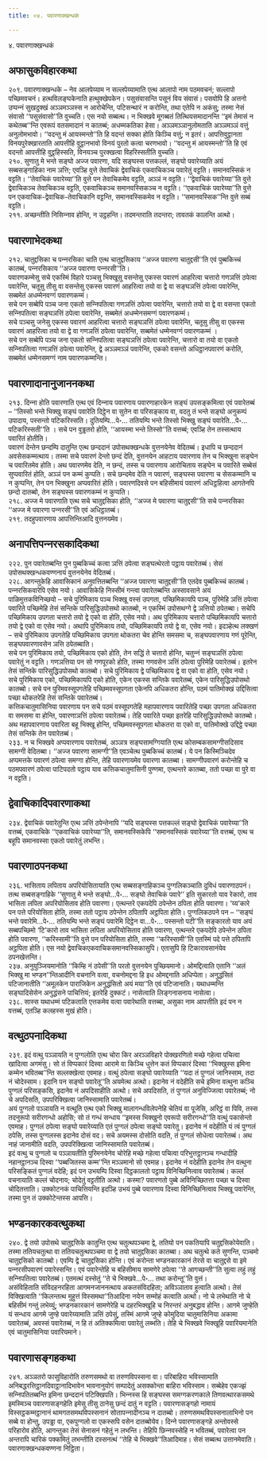 ```yaml
---
title: ०४. पवारणाक्खन्धकं

---
```

४. पवारणाक्खन्धकं  


## अफासुकविहारकथा

२०९. पवारणाक्खन्धके – नेव आलपेय्याम न सल्‍लपेय्यामाति एत्थ आलापो नाम पठमवचनं; सल्‍लापो पच्छिमवचनं। हत्थविलङ्घकेनाति हत्थुक्खेपकेन। पसुसंवासन्ति पसूनं विय संवासं। पसवोपि हि अत्तनो उप्पन्‍नं सुखदुक्खं अञ्‍ञमञ्‍ञस्स न आरोचेन्ति, पटिसन्थारं न करोन्ति, तथा एतेपि न अकंसु; तस्मा नेसं संवासो ‘‘पसुसंवासो’’ति वुच्‍चति। एस नयो सब्बत्थ। न भिक्खवे मूगब्बतं तित्थियसमादानन्ति ‘‘इमं तेमासं न कथेतब्ब’’न्ति एवरूपं वतसमादानं न कातब्बं; अधम्मकतिका हेसा। अञ्‍ञमञ्‍ञानुलोमताति अञ्‍ञमञ्‍ञं वत्तुं अनुलोमभावो। ‘‘वदन्तु मं आयस्मन्तो’’ति हि वदन्तं सक्‍का होति किञ्‍चि वत्तुं; न इतरं। आपत्तिवुट्ठानता विनयपुरेक्खारताति आपत्तीहि वुट्ठानभावो विनयं पुरतो कत्वा चरणभावो। ‘‘वदन्तु मं आयस्मन्तो’’ति हि एवं वदन्तो आपत्तीहि वुट्ठहिस्सति, विनयञ्‍च पुरक्खत्वा विहरिस्सतीति वुच्‍चति।  
२१०. सुणातु मे भन्ते सङ्घो अज्‍ज पवारणा, यदि सङ्घस्स पत्तकल्‍लं, सङ्घो पवारेय्याति अयं सब्बसङ्गाहिका नाम ञत्ति; एवञ्हि वुत्ते तेवाचिकं द्वेवाचिकं एकवाचिकञ्‍च पवारेतुं वट्टति। समानवस्सिकं न वट्टति। ‘‘तेवाचिकं पवारेय्या’’ति वुत्ते पन तेवाचिकमेव वट्टति, अञ्‍ञं न वट्टति। ‘‘द्वेवाचिकं पवारेय्या’’ति वुत्ते द्वेवाचिकञ्‍च तेवाचिकञ्‍च वट्टति, एकवाचिकञ्‍च समानवस्सिकञ्‍च न वट्टति। ‘‘एकवाचिकं पवारेय्या’’ति वुत्ते पन एकवाचिक-द्वेवाचिक-तेवाचिकानि वट्टन्ति, समानवस्सिकमेव न वट्टति। ‘‘समानवस्सिक’’न्ति वुत्ते सब्बं वट्टति।  
२११. अच्छन्तीति निसिन्‍नाव होन्ति, न उट्ठहन्ति। तदमन्तराति तदन्तरा; तावतकं कालन्ति अत्थो।  


## पवारणाभेदकथा

२१२. चातुद्दसिका च पन्‍नरसिका चाति एत्थ चातुद्दसिकाय ‘‘अज्‍ज पवारणा चातुद्दसी’’ति एवं पुब्बकिच्‍चं कातब्बं, पन्‍नरसिकाय ‘‘अज्‍ज पवारणा पन्‍नरसी’’ति।  
पवारणकम्मेसु सचे एकस्मिं विहारे पञ्‍चसु भिक्खूसु वसन्तेसु एकस्स पवारणं आहरित्वा चत्तारो गणञत्तिं ठपेत्वा पवारेन्ति, चतूसु तीसु वा वसन्तेसु एकस्स पवारणं आहरित्वा तयो वा द्वे वा सङ्घञत्तिं ठपेत्वा पवारेन्ति, सब्बमेतं अधम्मेनवग्गं पवारणकम्मं।  
सचे पन सब्बेपि पञ्‍च जना एकतो सन्‍निपतित्वा गणञत्तिं ठपेत्वा पवारेन्ति, चत्तारो तयो वा द्वे वा वसन्ता एकतो सन्‍निपतित्वा सङ्घञत्तिं ठपेत्वा पवारेन्ति, सब्बमेतं अधम्मेनसमग्गं पवारणकम्मं।  
सचे पञ्‍चसु जनेसु एकस्स पवारणं आहरित्वा चत्तारो सङ्घञत्तिं ठपेत्वा पवारेन्ति, चतूसु तीसु वा एकस्स पवारणं आहरित्वा तयो वा द्वे वा गणञत्तिं ठपेत्वा पवारेन्ति, सब्बमेतं धम्मेनवग्गं पवारणकम्मं ।  
सचे पन सब्बेपि पञ्‍च जना एकतो सन्‍निपतित्वा सङ्घञत्तिं ठपेत्वा पवारेन्ति, चत्तारो वा तयो वा एकतो सन्‍निपतित्वा गणञत्तिं ठपेत्वा पवारेन्ति, द्वे अञ्‍ञमञ्‍ञं पवारेन्ति, एकको वसन्तो अधिट्ठानपवारणं करोति, सब्बमेतं धम्मेनसमग्गं नाम पवारणकम्मन्ति।  


## पवारणादानानुजाननकथा

२१३. दिन्‍ना होति पवारणाति एत्थ एवं दिन्‍नाय पवारणाय पवारणाहारकेन सङ्घं उपसङ्कमित्वा एवं पवारेतब्बं – ‘‘तिस्सो भन्ते भिक्खु सङ्घं पवारेति दिट्ठेन वा सुतेन वा परिसङ्काय वा, वदतु तं भन्ते सङ्घो अनुकम्पं उपादाय, पस्सन्तो पटिकरिस्सति। दुतियम्पि…पे॰… ततियम्पि भन्ते तिस्सो भिक्खु सङ्घं पवारेति…पे॰… पटिकरिस्सती’’ति । सचे पन वुड्ढतरो होति, ‘‘आयस्मा भन्ते तिस्सो’’ति वत्तब्बं; एवञ्हि तेन तस्सत्थाय पवारितं होतीति।  
पवारणं देन्तेन छन्दम्पि दातुन्ति एत्थ छन्ददानं उपोसथक्खन्धके वुत्तनयेनेव वेदितब्बं। इधापि च छन्ददानं अवसेसकम्मत्थाय। तस्मा सचे पवारणं देन्तो छन्दं देति, वुत्तनयेन आहटाय पवारणाय तेन च भिक्खुना सङ्घेन च पवारितमेव होति। अथ पवारणमेव देति, न छन्दं, तस्स च पवारणाय आरोचिताय सङ्घेन च पवारिते सब्बेसं सुप्पवारितं होति, अञ्‍ञं पन कम्मं कुप्पति। सचे छन्दमेव देति न पवारणं, सङ्घस्स पवारणा च सेसकम्मानि च न कुप्पन्ति, तेन पन भिक्खुना अप्पवारितं होति। पवारणदिवसे पन बहिसीमायं पवारणं अधिट्ठहित्वा आगतेनपि छन्दो दातब्बो, तेन सङ्घस्स पवारणकम्मं न कुप्पति।  
२१८. अज्‍ज मे पवारणाति एत्थ सचे चातुद्दसिका होति, ‘‘अज्‍ज मे पवारणा चातुद्दसी’’ति सचे पन्‍नरसिका ‘‘अज्‍ज मे पवारणा पन्‍नरसी’’ति एवं अधिट्ठातब्बं।  
२१९. तदहुपवारणाय आपत्तिन्तिआदि वुत्तनयमेव।  


## अनापत्तिपन्‍नरसकादिकथा

२२२. पुन पवारेतब्बन्ति पुन पुब्बकिच्‍चं कत्वा ञत्तिं ठपेत्वा सङ्घत्थेरतो पट्ठाय पवारेतब्बं। सेसं उपोसथक्खन्धकवण्णनायं वुत्तनयेनेव वेदितब्बं।  
२२८. आगन्तुकेहि आवासिकानं अनुवत्तितब्बन्ति ‘‘अज्‍ज पवारणा चातुद्दसी’’ति एतदेव पुब्बकिच्‍चं कातब्बं। पन्‍नरसिकवारेपि एसेव नयो। आवासिकेहि निस्सीमं गन्त्वा पवारेतब्बन्ति अस्सावसाने अयं पाळिमुत्तकविनिच्छयो – सचे पुरिमिकाय पञ्‍च भिक्खू वस्सं उपगता, पच्छिमिकायपि पञ्‍च, पुरिमेहि ञत्तिं ठपेत्वा पवारिते पच्छिमेहि तेसं सन्तिके पारिसुद्धिउपोसथो कातब्बो, न एकस्मिं उपोसथग्गे द्वे ञत्तियो ठपेतब्बा। सचेपि पच्छिमिकाय उपगता चत्तारो तयो द्वे एको वा होति, एसेव नयो। अथ पुरिमिकाय चत्तारो पच्छिमिकायपि चत्तारो तयो द्वे एको वा एसेव नयो। अथापि पुरिमिकाय तयो, पच्छिमिकायपि तयो द्वे वा, एसेव नयो। इदञ्हेत्थ लक्खणं – सचे पुरिमिकाय उपगतेहि पच्छिमिकाय उपगता थोकतरा चेव होन्ति समसमा च, सङ्घपवारणाय गणं पूरेन्ति, सङ्घपवारणावसेन ञत्ति ठपेतब्बाति।  
सचे पन पुरिमिकाय तयो, पच्छिमिकाय एको होति, तेन सद्धिं ते चत्तारो होन्ति, चतुन्‍नं सङ्घञत्तिं ठपेत्वा पवारेतुं न वट्टति। गणञत्तिया पन सो गणपूरको होति, तस्मा गणवसेन ञत्तिं ठपेत्वा पुरिमेहि पवारेतब्बं। इतरेन तेसं सन्तिके पारिसुद्धिउपोसथो कातब्बो। सचे पुरिमिकाय द्वे पच्छिमिकाय द्वे वा एको वा होति, एसेव नयो। सचे पुरिमिकाय एको, पच्छिमिकायपि एको होति, एकेन एकस्स सन्तिके पवारेतब्बं, एकेन पारिसुद्धिउपोसथो कातब्बो। सचे पन पुरिमवस्सूपगतेहि पच्छिमवस्सूपगता एकेनपि अधिकतरा होन्ति, पठमं पातिमोक्खं उद्दिसित्वा पच्छा थोकतरेहि तेसं सन्तिके पवारेतब्बं।  
कत्तिकचातुमासिनिया पवारणाय पन सचे पठमं वस्सूपगतेहि महापवारणाय पवारितेहि पच्छा उपगता अधिकतरा वा समसमा वा होन्ति, पवारणाञत्तिं ठपेत्वा पवारेतब्बं। तेहि पवारिते पच्छा इतरेहि पारिसुद्धिउपोसथो कातब्बो। अथ महापवारणाय पवारिता बहू भिक्खू होन्ति, पच्छिमवस्सूपगता थोकतरा वा एको वा, पातिमोक्खे उद्दिट्ठे पच्छा तेसं सन्तिके तेन पवारेतब्बं।  
२३३. न च भिक्खवे अप्पवारणाय पवारेतब्बं, अञ्‍ञत्र सङ्घसामग्गियाति एत्थ कोसम्बकसामग्गीसदिसाव सामग्गी वेदितब्बा। ‘‘अज्‍ज पवारणा सामग्गी’’ति एवञ्‍चेत्थ पुब्बकिच्‍चं कातब्बं। ये पन किस्मिञ्‍चिदेव अप्पमत्तके पवारणं ठपेत्वा समग्गा होन्ति, तेहि पवारणायमेव पवारणा कातब्बा। सामग्गीपवारणं करोन्तेहि च पठमपवारणं ठपेत्वा पाटिपदतो पट्ठाय याव कत्तिकचातुमासिनी पुण्णमा, एत्थन्तरे कातब्बा, ततो पच्छा वा पुरे वा न वट्टति।  


## द्वेवाचिकादिपवारणाकथा

२३४. द्वेवाचिकं पवारेतुन्ति एत्थ ञत्तिं ठपेन्तेनापि ‘‘यदि सङ्घस्स पत्तकल्‍लं सङ्घो द्वेवाचिकं पवारेय्या’’ति वत्तब्बं, एकवाचिके ‘‘एकवाचिकं पवारेय्या’’ति, समानवस्सिकेपि ‘‘समानवस्सिकं पवारेय्या’’ति वत्तब्बं, एत्थ च बहूपि समानवस्सा एकतो पवारेतुं लभन्ति।  


## पवारणाठपनकथा

२३६. भासिताय लपिताय अपरियोसितायाति एत्थ सब्बसङ्गाहिकञ्‍च पुग्गलिकञ्‍चाति दुविधं पवारणाठपनं। तत्थ सब्बसङ्गाहिके ‘‘सुणातु मे भन्ते सङ्घो…पे॰… सङ्घो तेवाचिकं पवारे’’ इति सुकारतो याव रेकारो, ताव भासिता लपिता अपरियोसिताव होति पवारणा। एत्थन्तरे एकपदेपि ठपेन्तेन ठपिता होति पवारणा। ‘य्य’कारे पन पत्ते परियोसिता होति, तस्मा ततो पट्ठाय ठपेन्तेन ठपितापि अट्ठपिता होति। पुग्गलिकठपने पन – ‘‘सङ्घं भन्ते पवारेमि…पे॰… ततियम्पि भन्ते सङ्घं पवारेमि दिट्ठेन वा…पे॰… पस्सन्तो पटी’’ति सङ्कारतो याव अयं सब्बपच्छिमो ‘टि’कारो ताव भासिता लपिता अपरियोसिताव होति पवारणा, एत्थन्तरे एकपदेपि ठपेन्तेन ठपिता होति पवारणा, ‘‘करिस्सामी’’ति वुत्ते पन परियोसिता होति, तस्मा ‘‘करिस्सामी’’ति एतस्मिं पदे पत्ते ठपितापि अट्ठपिता होति। एस नयो द्वेवाचिकएकवाचिकसमानवस्सिकासुपि। एतासुपि हि टिकारावसानंयेव ठपनखेत्तन्ति।  
२३७. अनुयुञ्‍जियमानोति ‘‘किम्हि नं ठपेसी’’ति परतो वुत्तनयेन पुच्छियमानो। ओमद्दित्वाति एतानि ‘‘अलं भिक्खु मा भण्डन’’न्तिआदीनि वचनानि वत्वा, वचनोमद्दना हि इध ओमद्दनाति अधिप्पेता। अनुद्धंसितं पटिजानातीति ‘‘अमूलकेन पाराजिकेन अनुद्धंसितो अयं मया’’ति एवं पटिजानाति। यथाधम्मन्ति सङ्घादिसेसेन अनुद्धंसने पाचित्तियं; इतरेहि दुक्‍कटं। नासेत्वाति लिङ्गनासनाय नासेत्वा।  
२३८. सास्स यथाधम्मं पटिकताति एत्तकमेव वत्वा पवारेथाति वत्तब्बा, असुका नाम आपत्तीति इदं पन न वत्तब्बं, एतञ्हि कलहस्स मुखं होति।  


## वत्थुठपनादिकथा

२३९. इदं वत्थु पञ्‍ञायति न पुग्गलोति एत्थ चोरा किर अरञ्‍ञविहारे पोक्खरणितो मच्छे गहेत्वा पचित्वा खादित्वा अगमंसु। सो तं विप्पकारं दिस्वा आरामे वा किञ्‍चि धुत्तेन कतं विप्पकारं दिस्वा ‘‘भिक्खुस्स इमिना कम्मेन भवितब्ब’’न्ति सल्‍लक्खेत्वा एवमाह। वत्थुं ठपेत्वा सङ्घो पवारेय्याति ‘‘यदा तं पुग्गलं जानिस्साम, तदा नं चोदेस्साम। इदानि पन सङ्घो पवारेतू’’ति अयमेत्थ अत्थो। इदानेव नं वदेहीति सचे इमिना वत्थुना कञ्‍चि पुग्गलं परिसङ्कसि, इदानेव नं अपदिसाहीति अत्थो। सचे अपदिसति, तं पुग्गलं अनुविज्‍जित्वा पवारेतब्बं; नो चे अपदिसति, उपपरिक्खित्वा जानिस्सामाति पवारेतब्बं।  
अयं पुग्गलो पञ्‍ञायति न वत्थूति एत्थ एको भिक्खु मालागन्धविलेपनेहि चेतियं वा पूजेसि, अरिट्ठं वा पिवि, तस्स तदनुरूपो सरीरगन्धो अहोसि; सो तं गन्धं सन्धाय ‘‘इमस्स भिक्खुनो एवरूपो सरीरगन्धो’’ति वत्थुं पकासेन्तो एवमाह। पुग्गलं ठपेत्वा सङ्घो पवारेय्याति एतं पुग्गलं ठपेत्वा सङ्घो पवारेतु। इदानेव नं वदेहीति यं त्वं पुग्गलं ठपेसि, तस्स पुग्गलस्स इदानेव दोसं वद। सचे अयमस्स दोसोति वदति, तं पुग्गलं सोधेत्वा पवारेतब्बं। अथ नाहं जानामीति वदति, उपपरिक्खित्वा जानिस्सामाति पवारेतब्बं।  
इदं वत्थु च पुग्गलो च पञ्‍ञायतीति पुरिमनयेनेव चोरेहि मच्छे गहेत्वा पचित्वा परिभुत्तट्ठानञ्‍च गन्धादीहि नहानट्ठानञ्‍च दिस्वा ‘‘पब्बजितस्स कम्म’’न्ति मञ्‍ञमानो सो एवमाह। इदानेव नं वदेहीति इदानेव तेन वत्थुना परिसङ्कितं पुग्गलं वदेहि; इदं पन उभयम्पि दिस्वा दिट्ठकालतो पट्ठाय विनिच्छिनित्वाव पवारेतब्बं। कल्‍लं वचनायाति कल्‍लं चोदनाय; चोदेतुं वट्टतीति अत्थो। कस्मा? पवारणतो पुब्बे अविनिच्छितत्ता पच्छा च दिस्वा चोदितत्ताति। उक्‍कोटनकं पाचित्तियन्ति इदञ्हि उभयं पुब्बे पवारणाय दिस्वा विनिच्छिनित्वाव भिक्खू पवारेन्ति, तस्मा पुन तं उक्‍कोटेन्तस्स आपत्ति।  


## भण्डनकारकवत्थुकथा

२४०. द्वे तयो उपोसथे चातुद्दसिके कातुन्ति एत्थ चतुत्थपञ्‍चमा द्वे, ततियो पन पकतियापि चतुद्दसिकोयेवाति। तस्मा ततियचतुत्था वा ततियचतुत्थपञ्‍चमा वा द्वे तयो चातुद्दसिका कातब्बा। अथ चतुत्थे कते सुणन्ति, पञ्‍चमो चातुद्दसिको कातब्बो। एवम्पि द्वे चातुद्दसिका होन्ति। एवं करोन्ता भण्डनकारकानं तेरसे वा चातुद्दसे वा इमे पन्‍नरसीपवारणं पवारेस्सन्ति। एवं पवारेन्तेहि च बहिसीमाय सामणेरे ठपेत्वा ‘‘ते आगच्छन्ती’’ति सुत्वा लहुं लहुं सन्‍निपतित्वा पवारेतब्बं। एतमत्थं दस्सेतुं ‘‘ते चे भिक्खवे…पे॰… तथा करोन्तू’’ति वुत्तं।  
असंविहिताति संविदहनरहिता आगमनजाननत्थाय अकतसंविदहिता; अविञ्‍ञाताव हुत्वाति अत्थो। तेसं विक्खित्वाति ‘‘किलन्तत्थ मुहुत्तं विस्समथा’’तिआदिना नयेन सम्मोहं कत्वाति अत्थो। नो चे लभेथाति नो चे बहिसीमं गन्तुं लभेय्युं; भण्डनकारकानं सामणेरेहि च दहरभिक्खूहि च निरन्तरं अनुबद्धाव होन्ति। आगमे जुण्हेति यं सन्धाय आगमे जुण्हे पवारेय्यामाति ञत्तिं ठपेसुं, तस्मिं आगमे जुण्हे कोमुदिया चातुमासिनिया अकामा पवारेतब्बं, अवस्सं पवारेतब्बं, न हि तं अतिक्‍कमित्वा पवारेतुं लब्भति। तेहि चे भिक्खवे भिक्खूहि पवारियमानेति एवं चातुमासिनिया पवारियमाने।  


## पवारणासङ्गहकथा

२४१. अञ्‍ञतरो फासुविहारोति तरुणसमथो वा तरुणविपस्सना वा। परिबाहिरा भविस्सामाति अनिबद्धरत्तिट्ठानदिवाट्ठानादिभावेन भावनानुयोगं सम्पादेतुं असक्‍कोन्ता बाहिरा भविस्साम। सब्बेहेव एकज्झं सन्‍निपतितब्बन्ति इमिना छन्ददानं पटिक्खिपति। भिन्‍नस्स हि सङ्घस्स समग्गकरणकाले तिणवत्थारकसमथे इमस्मिञ्‍च पवारणासङ्गहेति इमेसु तीसु ठानेसु छन्दं दातुं न वट्टति। पवारणासङ्गहो नामायं विस्सट्ठकम्मट्ठानानं थामगतसमथविपस्सनानं सोतापन्‍नादीनञ्‍च न दातब्बो। तरुणसमथविपस्सनालाभिनो पन सब्बे वा होन्तु, उपड्ढा वा, एकपुग्गलो वा एकस्सपि वसेन दातब्बोयेव। दिन्‍ने पवारणासङ्गहे अन्तोवस्से परिहारोव होति, आगन्तुका तेसं सेनासनं गहेतुं न लभन्ति। तेहिपि छिन्‍नवस्सेहि न भवितब्बं, पवारेत्वा पन अन्तरापि चारिकं पक्‍कमितुं लभन्तीति दस्सनत्थं ‘‘तेहि चे भिक्खवे’’तिआदिमाह। सेसं सब्बत्थ उत्तानमेवाति।  
पवारणाक्खन्धकवण्णना निट्ठिता।  